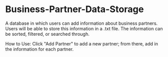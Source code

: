# Business-Partner-Data-Storage

A database in which users can add information about business partners. 
Users will be able to store this information in a .txt file.
The information can be sorted, filtered, or searched through.

How to Use:
Click "Add Partner" to add a new partner; from there, add in the information for each partner.
